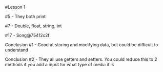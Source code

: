 #Lesson 1
<p>#5 - They both print
<p>#7 - Double, float, string, int
<p>#17 - Song@75412c2f
<p>Conclusion #1 - Good at storing and modifying data, but could be difficult to understand
<p>Conclusion #2 - They all use getters and setters. You could reduce this to 2 methods if you add a input for what type of media it is